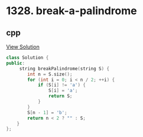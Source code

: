 # 1328. break-a-palindrome

## cpp

[View Solution](1328-break-a-palindrome.cpp)


```cpp
class Solution {
public:
     string breakPalindrome(string S) {
        int n = S.size();
        for (int i = 0; i < n / 2; ++i) {
            if (S[i] != 'a') {
                S[i] = 'a';
                return S;
            }
        }
        S[n - 1] = 'b';
        return n < 2 ? "" : S;
    }
};
```
